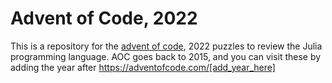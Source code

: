 # Advent of Code, 2022

This is a repository for the [advent of code](https://adventofcode.com/), 2022 puzzles to review the Julia programming language. AOC goes back to 2015, and you can visit these by adding the year after https://adventofcode.com/[add_year_here]
